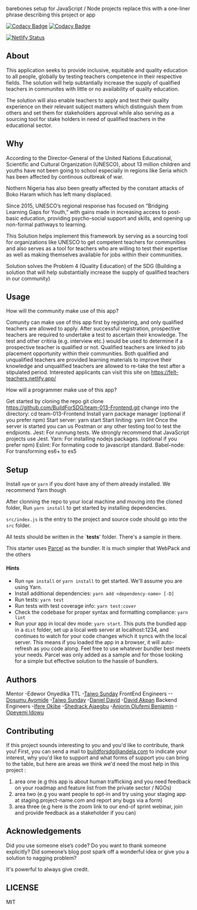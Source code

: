barebones setup for JavaScript / Node projects replace this with a one-liner phrase describing this project or app

[![Codacy Badge](https://api.codacy.com/project/badge/Grade/bd9d57d9ad4f4568ab85d467404e7d2e)](https://app.codacy.com/gh/BuildForSDG/team-013-QualifiedTeachers?utm_source=github.com&utm_medium=referral&utm_content=BuildForSDG/team-013-QualifiedTeachers&utm_campaign=Badge_Grade_Settings)
[![Codacy Badge](https://img.shields.io/badge/Code%20Quality-D-red)](https://img.shields.io/badge/Code%20Quality-D-red)

[![Netlify Status](https://api.netlify.com/api/v1/badges/44cc600c-a5cd-4d80-b20a-45893ef5ec26/deploy-status)](https://app.netlify.com/sites/felt-teachers/deploys)


## About

This application seeks to provide inclusive, equitable and quality education to all people, globally by testing teachers competence in their respective fields. The solution will help subtantially increase the supply of qualified  teachers in communites with little or no availability of quality education.

The solution will also enable teachers to apply and test their quality experience on their relevant subject matters which distinguish them from others and set them for stakeholders approval while also serving as a sourcing tool for stake holders in need of qualified teachers in the educational sector.



## Why

According to the Director-General of the United Nations Educational, Scientific and Cultural Organization (UNESCO), about 13 million children and youths have not been going to school especially in regions like Seria which has been affected by continous outbreak of war.

Nothern Nigeria has also been greatly affected by the constant attacks of Boko Haram which has left many displaced.

Since 2015, UNESCO’s regional response has focused on “Bridging Learning Gaps for Youth,” with
gains made in increasing access to post-basic education, providing psycho-social support and
skills, and opening up non-formal pathways to learning.

This Solution helps implement this framework by serving as a sourcing tool for organizations like UNESCO to get competent teachers for communities and also serves as a tool for teachers who are willing to test their expertise as well as making themselves available for jobs within their communities.

Solution solves the Problem 4 (Quality Education) of the SDG (Building a solution that will help substantially increase the supply of qualified  teachers in our community)

## Usage
How will the community make use of this app?

Comunity can make use of this app first by registering, and only qualified teachers are allowed to apply.
After successful registration, prospective teachers are required to undertake a test to ascertain their knowledge.
The test and other critiria (e.g. interview etc.) would be used to determine if a prospective teacher is qualified or not.
Qualified teachers are linked to job placement opportunity within their communities.
Both qualified and unqualified teachers are provided learning materials to improve their knowledge and unqualified teachers are allowed to re-take the test after a stipulated period.
Interested applicants can visit this site on https://felt-teachers.netlify.app/

How will a programmer make use of this app?

Get started by cloning the repo git clone https://github.com/BuildForSDG/team-013-Frontend.git
change into the directory: cd team-013-Frontend
Install yarn package manager (optional if you prefer npm)
Start server: yarn start
Start liniting: yarn lint
Once the server is started you can us Postman or any other testing tool to test the endpionts.
Jest: For runnung tests. We strongly recommend that JavaScript projects use Jest.
Yarn: For installing nodejs packages. (optional if you prefer npm)
Eslint: For formating code to javascript standard.
Babel-node: For transforming es6+ to es5


## Setup

Install `npm` or `yarn` if you dont have any of them already installed. We recommend Yarn though

After clonning the repo to your local machine and moving into the cloned folder, Run `yarn install` to get started by installing dependencies. 

`src/index.js` is the entry to the project and source code should go into the `src` folder.

All tests should be written in the `__tests__' folder. There's a sample in there.

This starter uses [Parcel](https://parceljs.org/getting_started.html) as the bundler. It is much simpler that WebPack and the others

#### Hints

- Run `npm install` or `yarn install` to get started. We'll assume you are using Yarn.
- Install additional dependencies: `yarn add <dependency-name> [-D]`
- Run tests: `yarn test`
- Run tests with test coverage info: `yarn test:cover`
- Check the codebase for proper syntax and formatting compliance: `yarn lint`
- Run your app in local dev mode: `yarn start`. This puts the bundled app in a `dist` folder, set up a local web server at localhost:1234, and continues to watch for your code changes which it syncs with the local server. This means if you loaded the app in a browser, it will auto-refresh as you code along. Feel free to use whatever bundler best meets your needs. Parcel was only added as a sample and for those looking for a simple but effective solution to the hassle of bundlers. 

## Authors

Mentor
-Edewor Onyedika
TTL
-[Taiwo Sunday](https://github.com/taiwosunday99)
FrontEnd Engineers
--[Dosumu Ayomide](https://github.com/ayor)
-[Taiwo Sunday](https://github.com/taiwosunday99)
-[Daniel David](https://github.com/danndav)
-[David Akpan](https://github.com/thedavyloper)
Backend Engineers
-[Ifere Okibe](https://github.com/jioblack)
-[Shedrack Ajaegbu](https://github.com/Theshedman)
-[Anjorin Olufemi Benjamin](https://github.com/anje123)
-[Opeyemi Idowu](https://github.com/ohpeyemi)

## Contributing
If this project sounds interesting to you and you'd like to contribute, thank you!
First, you can send a mail to buildforsdg@andela.com to indicate your interest, why you'd like to support and what forms of support you can bring to the table, but here are areas we think we'd need the most help in this project :
1.  area one (e.g this app is about human trafficking and you need feedback on your roadmap and feature list from the private sector / NGOs)
2.  area two (e.g you want people to opt-in and try using your staging app at staging.project-name.com and report any bugs via a form)
3.  area three (e.g here is the zoom link to our end-of sprint webinar, join and provide feedback as a stakeholder if you can)

## Acknowledgements

Did you use someone else’s code?
Do you want to thank someone explicitly?
Did someone’s blog post spark off a wonderful idea or give you a solution to nagging problem?

It's powerful to always give credit.

## LICENSE
MIT

